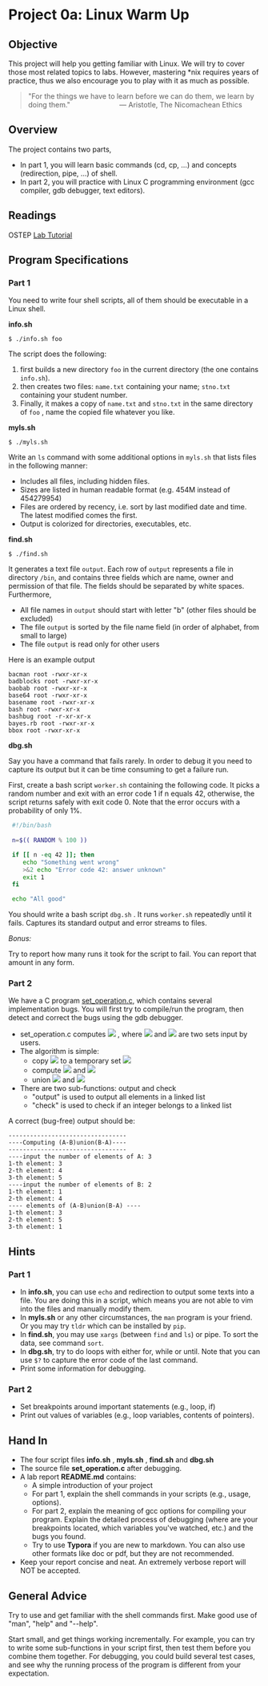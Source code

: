 # Project 0a: Linux Warm Up


## Objective

This project will help you getting familiar with Linux.
We will try to cover those most related topics to labs.
However, mastering \*nix requires years of practice,
thus we also encourage you to play with it as much as possible.

>"For the things we have to learn before we can do them, we learn by doing them."
> &nbsp;&nbsp;&nbsp;&nbsp;&nbsp;&nbsp;&nbsp;&nbsp;&nbsp;&nbsp;&nbsp;
> &nbsp;&nbsp;&nbsp;&nbsp;&nbsp;&nbsp;&nbsp;&nbsp;&nbsp;&nbsp;&nbsp;
>― Aristotle, The Nicomachean Ethics



## Overview
The project contains two parts,
- In part 1, you will learn basic commands (cd, cp, ...) and concepts (redirection, pipe, ...) of shell.
- In part 2, you will practice with Linux C programming environment (gcc compiler, gdb debugger, text editors).


## Readings

OSTEP [Lab Tutorial](http://pages.cs.wisc.edu/~remzi/OSTEP/lab-tutorial.pdf)

## Program Specifications

### Part 1
You need to write four shell scripts, all of them should be executable in a Linux shell.

**info.sh**

```
$ ./info.sh foo
```
The script does the following:

1. first builds a new directory `foo` in the current directory (the one contains `info.sh`).
2. then creates two files: `name.txt` containing your name; `stno.txt` containing your student number. 
3. Finally, it makes a copy of `name.txt` and `stno.txt` in the same directory of `foo` , name the copied file whatever you like.

**myls.sh**

```
$ ./myls.sh
```

Write an `ls` command with some additional options in `myls.sh` that lists files in the following manner:

- Includes all files, including hidden files.
- Sizes are listed in human readable format (e.g. 454M instead of 454279954)
- Files are ordered by recency, i.e. sort by last modified date and time. The latest modified comes the first.
- Output is colorized for directories, executables, etc.

**find.sh**

```
$ ./find.sh
```
It generates a text file `output`. Each row of `output` represents a file in directory `/bin`, and contains three fields which are name, owner and permission of that file. The fields should be separated by white spaces. Furthermore,

- All file names in `output` should start with letter "b" (other files should be excluded)
- The file `output` is sorted by the file name field (in order of alphabet, from small to large)
- The file `output` is read only for other users

Here is an example output

```
bacman root -rwxr-xr-x
badblocks root -rwxr-xr-x
baobab root -rwxr-xr-x
base64 root -rwxr-xr-x
basename root -rwxr-xr-x
bash root -rwxr-xr-x
bashbug root -r-xr-xr-x
bayes.rb root -rwxr-xr-x
bbox root -rwxr-xr-x
```

**dbg.sh**

Say you have a command that fails rarely. In order to debug it you need to capture its output but it can be time consuming to get a failure run. 

First, create a bash script `worker.sh` containing the following code. It picks a random number and exit with an error code 1 if n equals 42, otherwise, the script returns safely with exit code 0. Note that the error occurs with a probability of only 1%.

```bash
 #!/bin/bash
 
 n=$(( RANDOM % 100 ))

 if [[ n -eq 42 ]]; then
    echo "Something went wrong"
    >&2 echo "Error code 42: answer unknown"
    exit 1
 fi

 echo "All good"
```

You should write a bash script `dbg.sh` . It runs `worker.sh` repeatedly until it fails. Captures its standard output and error streams to files.

*Bonus:*

Try to report how many runs it took for the script to fail. You can report that amount in any form.

### Part 2

We have a C program [set_operation.c](../src/set_operation.c), which contains several implementation bugs. You will first try to compile/run the program, then detect and correct the bugs using the gdb debugger. 

- set_operation.c computes <img src="https://render.githubusercontent.com/render/math?math=(A-B)\cup(B-A)"> , where <img src="https://render.githubusercontent.com/render/math?math=A"> and <img src="https://render.githubusercontent.com/render/math?math=B"> are two sets input by users.
- The algorithm is simple:
  - copy <img src="https://render.githubusercontent.com/render/math?math=A"> to a temporary set <img src="https://render.githubusercontent.com/render/math?math=A_2"> 
  - compute <img src="https://render.githubusercontent.com/render/math?math=A=A-B"> and <img src="https://render.githubusercontent.com/render/math?math=B=B-A_2"> 
  - union <img src="https://render.githubusercontent.com/render/math?math=A"> and <img src="https://render.githubusercontent.com/render/math?math=B">
- There are two sub-functions: output and check
  - "output" is used to output all elements in a linked list
  - "check" is used to check if an integer belongs to a linked list

A correct (bug-free) output should be:
```
---------------------------------
----Computing (A-B)union(B-A)----
---------------------------------
----input the number of elements of A: 3
1-th element: 3
2-th element: 4
3-th element: 5
----input the number of elements of B: 2
1-th element: 1
2-th element: 4
---- elements of (A-B)union(B-A) ----
1-th element: 3
2-th element: 5
3-th element: 1
```

## Hints

### Part 1

* In **info.sh**, you can use `echo` and redirection to output some texts into a file. You are doing this in a script, which means you are not able to vim into the files and manually modify them.
* In **myls.sh** or any other circumstances, the `man` program is your friend. Or you may try `tldr` which can be installed by `pip`.
* In **find.sh**, you may use `xargs` (between `find` and `ls`) or pipe. To sort the data, see command `sort`.
* In **dbg.sh**, try to do loops with either for, while or until. Note that you can use `$?` to capture the error code of the last command.
* Print some information for debugging. 

### Part 2
* Set breakpoints around important statements (e.g., loop, if) 
* Print out values of variables (e.g., loop variables, contents of pointers).

## Hand In 

- The four script files **info.sh** , **myls.sh** , **find.sh** and **dbg.sh**
- The source file **set_operation.c** after debugging.
- A lab report **README.md** contains:
    - A simple introduction of your project 
    - For part 1, explain the shell commands in your scripts (e.g., usage, options).
    - For part 2, explain the meaning of gcc options for compiling your program. Explain the detailed process of debugging (where are your breakpoints located, which variables you've watched, etc.) and the bugs you found.
    - Try to use **Typora** if you are new to markdown. You can also use other formats like doc or pdf, but they are not recommended.
- Keep your report concise and neat. An extremely verbose report will NOT be accepted.

## General Advice

Try to use and get familiar with the shell commands first. Make good use of "man", "help" and "--help".

Start small, and get things working incrementally. For example, you can try to write some sub-functions in your script first, then test them before you combine them together. For debugging, you could build several test cases, and see why the running process of the program is different from your expectation.

